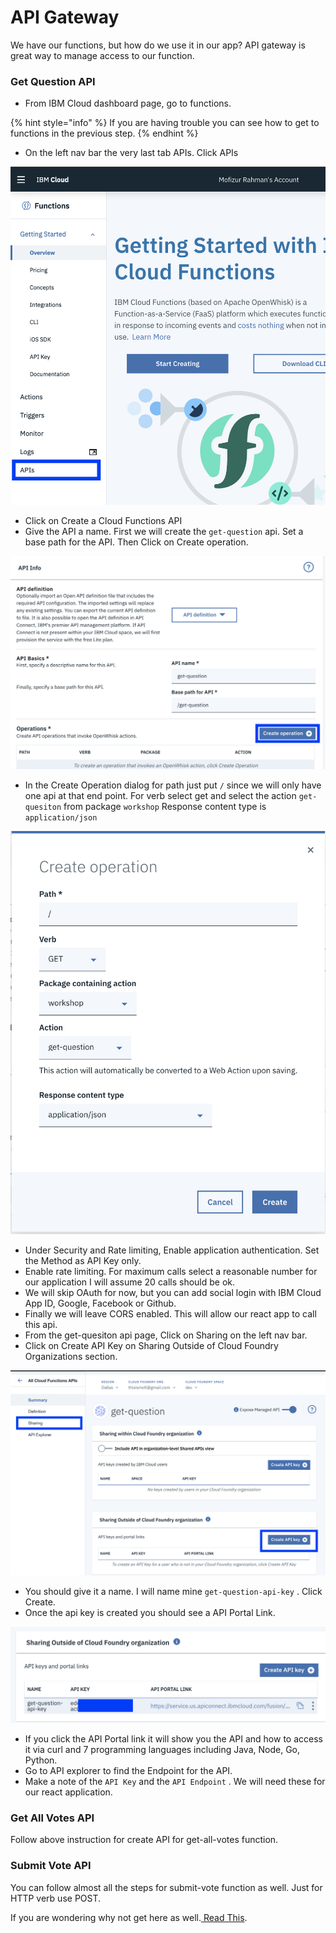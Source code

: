 # API Gateway

We have our functions, but how do we use it in our app? API gateway is great way to manage access to our function. 

### Get Question API

* From IBM Cloud dashboard page, go to functions. 

{% hint style="info" %}
If you are having trouble you can see how to get to functions in the previous step. 
{% endhint %}

* On the left nav bar the very last tab APIs. Click APIs

![](../.gitbook/assets/screen-shot-2019-02-23-at-5.43.03-pm.png)

* Click on Create a Cloud Functions API
* Give the API a name. First we will create the `get-question` api. Set a base path for the API. Then Click on Create operation.

![](../.gitbook/assets/screen-shot-2019-02-23-at-5.48.40-pm.png)

* In the Create Operation dialog for path just put `/` since we will only have one api at that end point. For verb select get and select the action `get-quesiton` from package `workshop` Response content type is `application/json` 

![](../.gitbook/assets/screen-shot-2019-02-23-at-5.49.36-pm.png)

* Under Security and Rate limiting, Enable application authentication. Set the Method as API Key only.
* Enable rate limiting. For maximum calls select a reasonable number for our application I will assume 20 calls should be ok.
* We will skip OAuth for now, but you can add social login with IBM Cloud App ID, Google, Facebook or Github.
* Finally we will leave CORS enabled. This will allow our react app to call this api.
* From the get-quesiton api page, Click on Sharing on the left nav bar.
* Click on Create API Key on Sharing Outside of Cloud Foundry Organizations section.

![](../.gitbook/assets/screen-shot-2019-02-23-at-6.12.59-pm.png)

* You should give it a name. I will name mine `get-question-api-key` . Click Create.
* Once the api key is created you should see a API Portal Link.

![](../.gitbook/assets/screen-shot-2019-02-23-at-6.16.06-pm.png)

* If you click the API Portal link it will show you the API and how to access it via curl and 7 programming languages including Java, Node, Go, Python. 
* Go to API explorer to find the Endpoint for the API.
* Make a note of the `API Key` and the `API Endpoint` . We will need these for our react application.

### Get All Votes API

Follow above instruction for  create API for get-all-votes function.

### Submit Vote API

You can follow almost all the steps for submit-vote function as well. Just for HTTP verb use POST.

If you are wondering why not get here as well.[ Read This](https://stackoverflow.com/a/46614/10272405).

